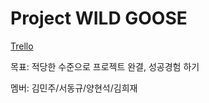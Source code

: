 Project WILD GOOSE
======================

[Trello](https://trello.com/b/bkqgfow6/github-test)

목표: 적당한 수준으로 프로젝트 완결, 성공경험 하기

멤버: 김민주/서동규/양현석/김희재

